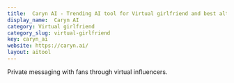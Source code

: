 ```yaml
---
title:  Caryn AI - Trending AI tool for Virtual girlfriend and best alternatives
display_name:  Caryn AI
category: Virtual girlfriend
category_slug: virtual-girlfriend
key: caryn_ai
website: https://caryn.ai/
layout: aitool
---
```


Private messaging with fans through virtual influencers.
